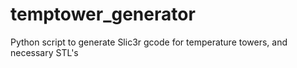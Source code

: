 # temptower_generator
Python script to generate Slic3r gcode for temperature towers, and necessary STL's

